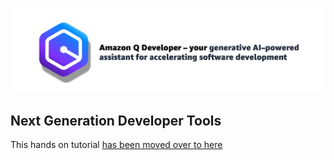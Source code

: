 ![Amazon Q Developer header](images/q-vscode-header.png)

## Next Generation Developer Tools

This hands on tutorial [has been moved over to here](https://github.com/094459/aqd-workshop)
